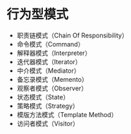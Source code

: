 # 行为型模式
- 职责链模式（Chain Of Responsibility）
- 命令模式（Command）
- 解释器模式（Interpreter）
- 迭代器模式（Iterator）
- 中介模式（Mediator）
- 备忘录模式（Memento）
- 观察者模式（Observer）
- 状态模式（State）
- 策略模式（Strategy）
- 模版方法模式（Template Method）
- 访问者模式（Visitor）